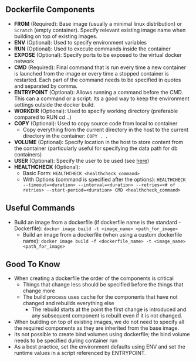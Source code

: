 ## Dockerfile Components
- **FROM** (Required): Base image (usually a minimal linux distribution) or `Scratch` (empty container). Specify relevant existing image name when building on top of existing images.
- **ENV** (Optional): Used to specify environment variables
- **RUN** (Optional): Used to execute commands inside the container
- **EXPOSE** (Optional): Specify ports to be exposed to the virtual docker network
- **CMD** (Required): Final command that is run every time a new container is launched from the image or every time a stopped container is restarted. Each part of the command needs to be specified in quotes and separated by comma.
- **ENTRYPOINT** (Optional): Allows running a command before the CMD. This can a command or a script. Its a good way to keep the environment settings outside the docker build.
- **WORKDIR** (Optional): Used to specify working directory (preferable compared to RUN cd ..)
- **COPY** (Optional): Used to copy source code from local to container
    - Copy everything from the current directory in the host to the current directory in the container: `COPY . .`
- **VOLUME** (Optional): Specify location in the host to store content from the container (particularly useful for specifying the data path for db containers)
- **USER** (Optional): Specify the user to be used (see [here](https://github.com/paulang1807/learn-tech/blob/master/docker/README.md#good-to-know))
- **HEALTHCHECK** (Optional): 
    - Basic Form: `HEALTHCHECK <healthcheck_command>`
    - With Options (command is specified after the options): `HEALTHCHECK --timeout=<duration> --interval=<duration> --retries=<# of retries> --start-period=<duration> CMD <healthcheck_command>` 

## Useful Commands
- Build an image from a dockerfile (if dockerfile name is the standard - Dockerfile): `docker image build -t <image_name> <path_for_image>`
    - Build an image from a dockerfile (when using a custom dockerfile name): `docker image build -f <dockerfile_name> -t <image_name> <path_for_image>`

## Good To Know
- When creating a dockerfile the order of the components is critical
    - Things that change less should be specified before the things that change more
    - The build process uses cache for the components that have not changed and rebuilds everything else
        - The rebuild starts at the point the first change is introduced and any subsequent component is rebuilt even if it is not changed.
- When building on top of existing images, we do not need to specify all the required components as they are inherited from the base image.
- Its not possible to create bind volumes using dockerfile; the bind volume needs to be specified during container run
- As a best practice, set the environment defaults using ENV and set the runtime values in a script referenced by ENTRYPOINT.